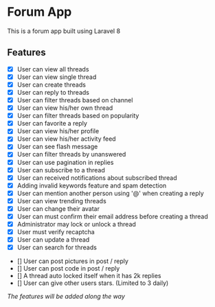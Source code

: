 # Forum App

This is a forum app built using Laravel 8

## Features

-   [x] User can view all threads
-   [x] User can view single thread
-   [x] User can create threads
-   [x] User can reply to threads
-   [x] User can filter threads based on channel
-   [x] User can view his/her own thread
-   [x] User can filter threads based on popularity
-   [x] User can favorite a reply
-   [x] User can view his/her profile
-   [x] User can view his/her activity feed
-   [x] User can see flash message
-   [x] User can filter threads by unanswered
-   [x] User can use pagination in replies
-   [x] User can subscribe to a thread
-   [x] User can received notifications about subscribed thread
-   [x] Adding invalid keywords feature and spam detection
-   [x] User can mention another person using '@' when creating a reply
-   [x] User can view trending threads
-   [x] User can change their avatar
-   [x] User can must confirm their email address before creating a thread
    <!-- -   [x] User can mark the best reply in a thread -->
-   [x] Administrator may lock or unlock a thread
-   [x] User must verify recaptcha
-   [x] User can update a thread
-   [x] User can search for threads
-   [] User can post pictures in post / reply
-   [] User can post code in post / reply
-   [] A thread auto locked itself when it has 2k replies
-   [] User can give other users stars. (Limited to 3 daily)

_The features will be added along the way_
